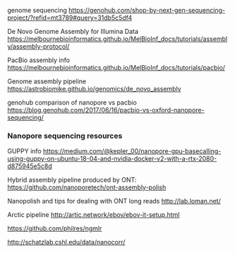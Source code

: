 genome sequencing
https://genohub.com/shop-by-next-gen-sequencing-project/?refid=mt3789#query=31db5c5df4

De Novo Genome Assembly for Illumina Data
https://melbournebioinformatics.github.io/MelBioInf_docs/tutorials/assembly/assembly-protocol/

PacBio assembly info
https://melbournebioinformatics.github.io/MelBioInf_docs/tutorials/pacbio/

Genome assembly pipeline
https://astrobiomike.github.io/genomics/de_novo_assembly

genohub comparison of nanopore vs pacbio
https://blog.genohub.com/2017/06/16/pacbio-vs-oxford-nanopore-sequencing/

### Nanopore sequencing resources

GUPPY info
https://medium.com/@kepler_00/nanopore-gpu-basecalling-using-guppy-on-ubuntu-18-04-and-nvidia-docker-v2-with-a-rtx-2080-d875945e5c8d

Hybrid assembly pipeline produced by ONT:
https://github.com/nanoporetech/ont-assembly-polish

Nanopolish and tips for dealing with ONT long reads
http://lab.loman.net/

Arctic pipeline
http://artic.network/ebov/ebov-it-setup.html

https://github.com/philres/ngmlr

http://schatzlab.cshl.edu/data/nanocorr/

